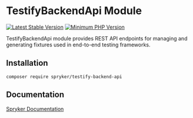 # TestifyBackendApi Module
[![Latest Stable Version](https://poser.pugx.org/spryker/testify-backend-api/v/stable.svg)](https://packagist.org/packages/spryker/testify-backend-api)
[![Minimum PHP Version](https://img.shields.io/badge/php-%3E%3D%208.1-8892BF.svg)](https://php.net/)

TestifyBackendApi module provides REST API endpoints for managing and generating fixtures used in end-to-end testing frameworks.

## Installation

```
composer require spryker/testify-backend-api
```

## Documentation

[Spryker Documentation](https://docs.spryker.com)
